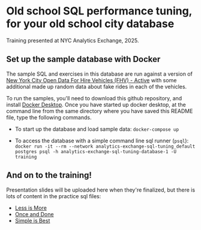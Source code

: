 # Old school SQL performance tuning, for your old school city database

Training presented at NYC Analytics Exchange, 2025.

## Set up the sample database with Docker

The sample SQL and exercises in this database are run against a version of [New York City Open Data For Hire Vehicles (FHV) - Active](https://data.cityofnewyork.us/Transportation/For-Hire-Vehicles-FHV-Active/8wbx-tsch/about_data) with some additional made up random data about fake rides in each of the vehicles.

To run the samples, you'll need to download this github repository, and install [Docker Desktop](https://www.docker.com/products/docker-desktop/). Once you have started up docker desktop, at the command line from the same directory where you have saved this README file, type the following commands.

- To start up the database and load sample data: `docker-compose up`

- To access the database with a simple command line sql runner (`psql`): `docker run -it --rm --network analytics-exchange-sql-tuning_default postgres psql -h analytics-exchange-sql-tuning-database-1 -U training`

## And on to the training!

Presentation slides will be uploaded here when they're finalized, but there is lots of
content in the practice sql files:

- [Less is More](samples/less_is_more.sql)
- [Once and Done](samples/once_and_done.sql)
- [Simple is Best](samples/simple_is_best.sql)
